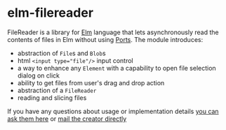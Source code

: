 elm-filereader
==============
FileReader is a library for [Elm](http://elm-lang.org) language that lets asynchronously read the contents of files in Elm without using [Ports](http://elm-lang.org/learn/Ports.elm).
The module introduces:
* abstraction of `File`s and `Blob`s
* html `<input type="file"/>` input control
* a way to enhance any `Element` with a capability to open file selection dialog on click
* ability to get files from user's drag and drop action
* abstraction of a `FileReader`
* reading and slicing files

If you have any questions about usage or implementation details [you can ask them here](https://groups.google.com/forum/#!topic/elm-discuss/N8Je65jPrco) or [mail the creator directly](mailto:neocyran@gmail.com)
